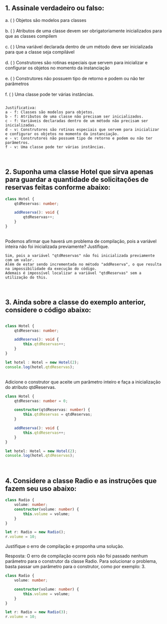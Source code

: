 ## 1. Assinale verdadeiro ou falso:

a. ( ) Objetos são modelos para classes<br>  
b. ( ) Atributos de uma classe devem ser obrigatoriamente inicializados para que as classes compilem<br>  
c. ( ) Uma variável declarada dentro de um método deve ser inicializada para que a classe seja compilável<br>  
d. ( ) Construtores são rotinas especiais que servem para inicializar e configurar os objetos no momento da instanciação<br>  
e. ( ) Construtores não possuem tipo de retorno e podem ou não ter parâmetros<br>  
f. ( ) Uma classe pode ter várias instâncias.<br>

```Resposta: a - f, b - f, c - f, d - v, e - v, f - v.  

Justificativa:
a - f: Classes são modelos para objetos.
b - f: Atributos de uma classe não precisam ser inicializados.
c - f: Variáveis declaradas dentro de um método não precisam ser inicializadas.
d - v: Construtores são rotinas especiais que servem para inicializar e configurar os objetos no momento da instanciação. 
e - v: Construtores não possuem tipo de retorno e podem ou não ter parâmetros.
f - v: Uma classe pode ter várias instâncias.
```  
<br>

## 2. Suponha uma classe Hotel que sirva apenas para guardar a quantidade de solicitações de reservas feitas conforme abaixo:  

```typescript
class Hotel {
    qtdReservas: number;

    addReserva(): void {
        qtdReservas++;
    }
}
```
<br>
Podemos afirmar que haverá um problema de compilação, pois a variável inteira não foi inicializada previamente? Justifique.<br>


```Resposta:
Sim, pois a variável "qtdReservas" não foi inicializada previamente com um valor.
Além de estar sendo incrementada no método "addReserva", o que resulta na impossibilidade da execução do código.
Ademais é impossível localizar a variável "qtdReservas" sem a utilização do this.
```
<br>

## 3. Ainda sobre a classe do exemplo anterior, considere o código abaixo:

```typescript

class Hotel {
    qtdReservas: number;

    addReserva(): void {
        this.qtdReservas++;
    }
}

let hotel : Hotel = new Hotel(2);
console.log(hotel.qtdReservas);
```
<br>
Adicione o construtor que aceite um parâmetro inteiro e faça a inicialização do atributo qtdReservas.


```typescript
class Hotel {
    qtdReservas: number = 0;

    constructor(qtdReservas: number) {
        this.qtdReservas = qtdReservas;
    }

    addReserva(): void {
        this.qtdReservas++;
    }
}

let hotel: Hotel = new Hotel(2);
console.log(hotel.qtdReservas);
```
<br>

## 4. Considere a classe Radio e as instruções que fazem seu uso abaixo:

```typescript
class Radio {
    volume: number;
    constructor(volume: number) {
        this.volume = volume;
    }
}

let r: Radio = new Radio();
r.volume = 10;
```
Justifique o erro de compilação e proponha uma solução.<br>

Resposta:
O erro de compilação ocorre pois não foi passado nenhum parâmetro para o construtor da classe Radio. Para solucionar o problema, 
basta passar um parâmetro para o construtor, como por exemplo: 3.<br>

```typescript
class Radio {
    volume: number;

    constructor(volume: number) {
        this.volume = volume;
    }
}

let r: Radio = new Radio(3);
r.volume = 10;
```